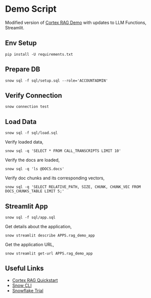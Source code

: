 # Demo Script

Modified version of [Cortex RAG Demo](https://quickstarts.snowflake.com/guide/asking_questions_to_your_own_documents_with_snowflake_cortex/#0) with updates to LLM Functions, Streamlit.

## Env Setup

```shell
pip install -U requirements.txt
```

## Prepare DB

```shell
snow sql -f sql/setup.sql --role='ACCOUNTADMIN'
```

## Verify Connection

```shell
snow connection test
```

## Load Data

```shell
snow sql -f sql/load.sql
```

Verify loaded data,

```shell
snow sql -q 'SELECT * FROM CALL_TRANSCRIPTS LIMIT 10'
```

Verify the docs are loaded,

```shell
snow sql -q 'ls @DOCS.docs'
```

Verify doc chunks and its corresponding vectors,

```shell
snow sql -q 'SELECT RELATIVE_PATH, SIZE, CHUNK, CHUNK_VEC FROM DOCS_CHUNKS_TABLE LIMIT 5;'
```

## Streamlit App

```shell
snow sql -f sql/app.sql
```

Get details about the application,

```shell
snow streamlit describe APPS.rag_demo_app
```

Get the application URL,

```shell
snow streamlit get-url APPS.rag_demo_app
```

## Useful Links

- [Cortex RAG Quickstart](https://quickstarts.snowflake.com/guide/asking_questions_to_your_own_documents_with_snowflake_cortex/#0)
- [Snow CLI](https://github.com/snowflakedb/snowflake-cli)
- [Snowflake Trial](https://signup.snowflake.com/)
